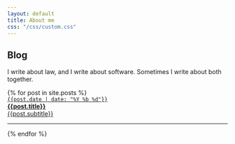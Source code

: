 ```yaml
---
layout: default
title: About me
css: "/css/custom.css"
---
```


<div class="container font-16">
  <h2>Blog</h2>
  <p>I write about law, and I write about software. Sometimes I write about both together.</p>
  {% for post in site.posts %}
  <a href="{{ post.url }}">
    <div class="row form-group">
      <div class="col-md-2">
        <code>{{post.date | date: "%Y %b %d"}}</code>
      </div>
      <div class="col-md-9">
        <strong>{{post.title}}</strong>
        <br>{{post.subtitle}}
      </div>
    </div>
  </a>
  <hr>
  {% endfor %}

</div>
